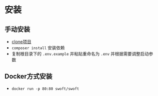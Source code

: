 # 安装

## 手动安装
* [clone项目](https://github.com/swoft-cloud/swoft)
* `composer install` 安装依赖
* 复制根目录下的 `.env.example` 并粘贴重命名为 `.env` 并根据需要调整启动参数

## Docker方式安装
* `docker run -p 80:80 swoft/swoft`


